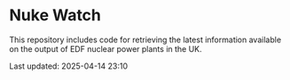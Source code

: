 # Nuke Watch

This repository includes code for retrieving the latest information available on the output of EDF nuclear power plants in the UK.

Last updated: 2025-04-14 23:10